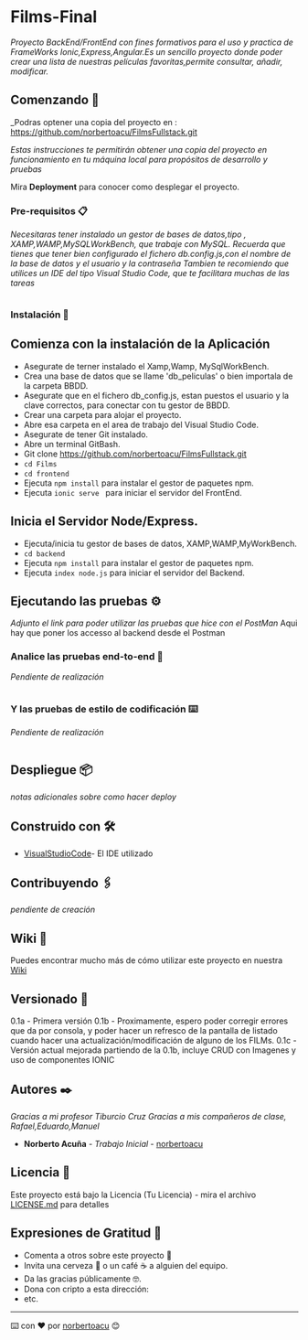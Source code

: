 # Films-Final

_Proyecto BackEnd/FrontEnd con fines formativos para el uso y practica de FrameWorks Ionic,Express,Angular.Es un sencillo proyecto donde poder crear una lista de nuestras películas favoritas,permite consultar, añadir, modificar._

## Comenzando 🚀

_Podras optener una copia del proyecto en : https://github.com/norbertoacu/FilmsFullstack.git

_Estas instrucciones te permitirán obtener una copia del proyecto en funcionamiento en tu máquina local para propósitos de desarrollo y pruebas_

Mira **Deployment** para conocer como desplegar el proyecto.


### Pre-requisitos 📋

_Necesitaras tener instalado un gestor de bases de datos,tipo , XAMP,WAMP,MySQLWorkBench, que trabaje con MySQL._
_Recuerda que tienes que tener bien configurado el fichero db.config.js,con el nombre de la base de datos y el usuario y la contraseña_
_Tambien te recomiendo que utilices un IDE del tipo Visual Studio Code, que te facilitara muchas de las tareas_

```

```

### Instalación 🔧

## Comienza con la instalación de la Aplicación
* Asegurate de terner instalado el Xamp,Wamp, MySqlWorkBench.
* Crea una base de datos que se llame 'db_peliculas' o bien importala de la carpeta BBDD.
* Asegurate que en el fichero db_config.js, estan puestos el usuario y la clave correctos, para conectar con tu gestor de BBDD.
* Crear una carpeta para alojar el proyecto.
* Abre esa carpeta en el area de trabajo del Visual Studio Code.
* Asegurate de tener Git instalado. 
* Abre un terminal GitBash. 
* Git clone https://github.com/norbertoacu/FilmsFullstack.git
* `cd Films`
* `cd frontend`
* Ejecuta `npm install` para instalar el gestor de paquetes npm.
* Ejecuta `ionic serve ` para iniciar el servidor del FrontEnd.

## Inicia el Servidor Node/Express.
* Ejecuta/inicia tu gestor de bases de datos, XAMP,WAMP,MyWorkBench.
* `cd backend`
* Ejecuta `npm install` para instalar el gestor de paquetes npm.
* Ejecuta `index node.js` para iniciar el servidor del Backend.


## Ejecutando las pruebas ⚙️

_Adjunto el link para poder utilizar las pruebas que hice con el PostMan_
Aqui hay que poner los accesso al backend desde el Postman

### Analice las pruebas end-to-end 🔩

_Pendiente de realización_

```

```

### Y las pruebas de estilo de codificación ⌨️

_Pendiente de realización_

```

```

## Despliegue 📦

_notas adicionales sobre como hacer deploy_

## Construido con 🛠️

* [VisualStudioCode](https://code.visualstudio.com/)- El IDE utilizado

## Contribuyendo 🖇️

_pendiente de creación_

## Wiki 📖

Puedes encontrar mucho más de cómo utilizar este proyecto en nuestra [Wiki](https://github.com/tu/proyecto/wiki)

## Versionado 📌

0.1a - Primera versión
0.1b - Proximamente, espero poder corregir errores que da por consola, y poder hacer un refresco de la pantalla de listado cuando hacer una actualización/modificación 
de alguno de los FILMs.
0.1c - Versión actual mejorada partiendo de la 0.1b, incluye CRUD con Imagenes y uso de componentes IONIC 

## Autores ✒️

_Gracias a mi profesor Tiburcio Cruz_
_Gracias a mis compañeros de clase, Rafael,Eduardo,Manuel_

* **Norberto Acuña** - *Trabajo Inicial* - [norbertoacu](https://github.com/norbertoacu/FilmsFullstack.git)


## Licencia 📄

Este proyecto está bajo la Licencia (Tu Licencia) - mira el archivo [LICENSE.md](LICENSE.md) para detalles

## Expresiones de Gratitud 🎁

* Comenta a otros sobre este proyecto 📢
* Invita una cerveza 🍺 o un café ☕ a alguien del equipo. 
* Da las gracias públicamente 🤓.
* Dona con cripto a esta dirección: 
* etc.



---
⌨️ con ❤️ por [norbertoacu](https://github.com/norbertoacu) 😊

